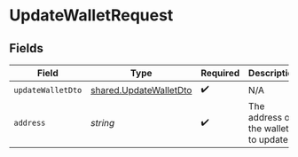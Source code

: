 # UpdateWalletRequest


## Fields

| Field                                                            | Type                                                             | Required                                                         | Description                                                      |
| ---------------------------------------------------------------- | ---------------------------------------------------------------- | ---------------------------------------------------------------- | ---------------------------------------------------------------- |
| `updateWalletDto`                                                | [shared.UpdateWalletDto](../../models/shared/updatewalletdto.md) | :heavy_check_mark:                                               | N/A                                                              |
| `address`                                                        | *string*                                                         | :heavy_check_mark:                                               | The address of the wallet to update.                             |